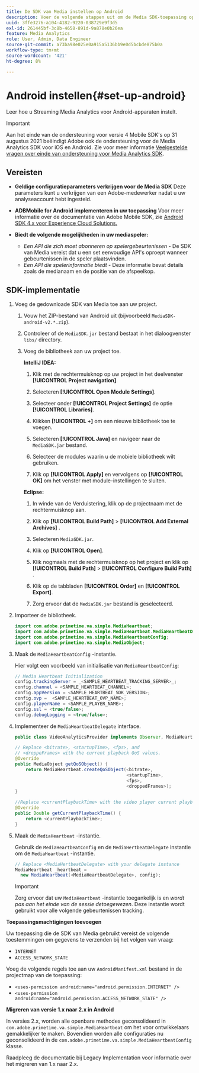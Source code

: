 ```yaml
---
title: De SDK van Media instellen op Android
description: Voer de volgende stappen uit om de Media SDK-toepassing op Android in te stellen.
uuid: 3ffe3276-a104-4182-9220-038729e9f3d5
exl-id: 261445bf-3c8b-4658-891d-9a878e0b26ea
feature: Media Analytics
role: User, Admin, Data Engineer
source-git-commit: a73ba98e025e0a915a5136bb9e0d5bcbde875b0a
workflow-type: tm+mt
source-wordcount: '421'
ht-degree: 8%

---
```


# Android instellen{#set-up-android}

Leer hoe u Streaming Media Analytics voor Android-apparaten instelt.

>[!IMPORTANT]
>
>Aan het einde van de ondersteuning voor versie 4 Mobile SDK&#39;s op 31 augustus 2021 beëindigt Adobe ook de ondersteuning voor de Media Analytics SDK voor iOS en Android.  Zie voor meer informatie [Veelgestelde vragen over einde van ondersteuning voor Media Analytics SDK](/help/additional-resources/end-of-support-faqs.md).


## Vereisten

* **Geldige configuratieparameters verkrijgen voor de Media SDK**
Deze parameters kunt u verkrijgen van een Adobe-medewerker nadat u uw analyseaccount hebt ingesteld.
* **ADBMobile for Android implementeren in uw toepassing**
Voor meer informatie over de documentatie van Adobe Mobile SDK, zie [Android SDK 4.x voor Experience Cloud Solutions.](https://experienceleague.adobe.com/docs/mobile-services/android/overview.html)

* **Biedt de volgende mogelijkheden in uw mediaspeler:**
   * *Een API die zich moet abonneren op spelergebeurtenissen* - De SDK van Media vereist dat u een set eenvoudige API&#39;s oproept wanneer gebeurtenissen in de speler plaatsvinden.
   * *Een API die spelerinformatie biedt* - Deze informatie bevat details zoals de medianaam en de positie van de afspeelkop.

## SDK-implementatie

1. Voeg de gedownloade SDK van Media toe aan uw project.

   1. Vouw het ZIP-bestand van Android uit (bijvoorbeeld `MediaSDK-android-v2.*.zip`).
   1. Controleer of de `MediaSDK.jar` bestand bestaat in het dialoogvenster `libs/` directory.

   1. Voeg de bibliotheek aan uw project toe.

      **IntelliJ IDEA:**

      1. Klik met de rechtermuisknop op uw project in het deelvenster **[!UICONTROL Project navigation]**.
      1. Selecteren **[!UICONTROL Open Module Settings]**.
      1. Selecteer onder **[!UICONTROL Project Settings]** de optie **[!UICONTROL Libraries]**.

      1. Klikken **[!UICONTROL +]** om een nieuwe bibliotheek toe te voegen.
      1. Selecteren **[!UICONTROL Java]** en navigeer naar de `MediaSDK.jar` bestand.

      1. Selecteer de modules waarin u de mobiele bibliotheek wilt gebruiken.
      1. Klik op **[!UICONTROL Apply]** en vervolgens op **[!UICONTROL OK]** om het venster met module-instellingen te sluiten.

      **Eclipse:**

      1. In winde van de Verduistering, klik op de projectnaam met de rechtermuisknop aan.
      1. Klik op  **[!UICONTROL Build Path]** > **[!UICONTROL Add External Archives]** .
      1. Selecteren `MediaSDK.jar`.
      1. Klik op **[!UICONTROL Open]**.
      1. Klik nogmaals met de rechtermuisknop op het project en klik op  **[!UICONTROL Build Path]** > **[!UICONTROL Configure Build Path]** .
      1. Klik op de tabbladen **[!UICONTROL Order]** en **[!UICONTROL Export]**.

      1. Zorg ervoor dat de `MediaSDK.jar` bestand is geselecteerd.


1. Importeer de bibliotheek.

   ```java
   import com.adobe.primetime.va.simple.MediaHeartbeat;
   import com.adobe.primetime.va.simple.MediaHeartbeat.MediaHeartbeatDelegate;
   import com.adobe.primetime.va.simple.MediaHeartbeatConfig;
   import com.adobe.primetime.va.simple.MediaObject;
   ```

1. Maak de `MediaHeartbeatConfig` -instantie.

   Hier volgt een voorbeeld van initialisatie van `MediaHeartbeatConfig`:

   ```java
   // Media Heartbeat Initialization
   config.trackingServer = _<SAMPLE_HEARTBEAT_TRACKING_SERVER>_;
   config.channel = <SAMPLE_HEARTBEAT_CHANNEL>;
   config.appVersion = <SAMPLE_HEARTBEAT_SDK_VERSION>;
   config.ovp =  <SAMPLE_HEARTBEAT_OVP_NAME>;
   config.playerName = <SAMPLE_PLAYER_NAME>;
   config.ssl = <true/false>;
   config.debugLogging = <true/false>;
   ```

1. Implementeer de `MediaHeartbeatDelegate` interface.

   ```java
   public class VideoAnalyticsProvider implements Observer, MediaHeartbeatDelegate{}
   ```

   ```java
   // Replace <bitrate>, <startupTime>, <fps>, and  
   // <droppeFrames> with the current playback QoS values.  
   @Override
   public MediaObject getQoSObject() {
       return MediaHeartbeat.createQoSObject(<bitrate>,  
                                             <startupTime>,  
                                             <fps>,  
                                             <droppedFrames>);
   }
   
   //Replace <currentPlaybackTime> with the video player current playback time
   @Override
   public Double getCurrentPlaybackTime() {
       return <currentPlaybackTime>;
   }
   ```

1. Maak de `MediaHeartbeat` -instantie.

   Gebruik de `MediaHeartbeatConfig` en de `MediaHertbeatDelegate` instantie om de `MediaHeartbeat` -instantie.

   ```java
   // Replace <MediaHertbeatDelegate> with your delegate instance
   MediaHeartbeat _heartbeat =  
     new MediaHeartbeat(<MediaHeartbeatDelegate>, config);
   ```

   >[!IMPORTANT]
   >
   >Zorg ervoor dat uw `MediaHeartbeat` -instantie toegankelijk is en *wordt pas aan het einde van de sessie detoegewezen*. Deze instantie wordt gebruikt voor alle volgende gebeurtenissen tracking.

**Toepassingsmachtigingen toevoegen**

Uw toepassing die de SDK van Media gebruikt vereist de volgende toestemmingen om gegevens te verzenden bij het volgen van vraag:

* `INTERNET`
* `ACCESS_NETWORK_STATE`

Voeg de volgende regels toe aan uw `AndroidManifest.xml` bestand in de projectmap van de toepassing:

* `<uses-permission android:name="android.permission.INTERNET" />`
* `<uses-permission android:name="android.permission.ACCESS_NETWORK_STATE" />`

**Migreren van versie 1.x naar 2.x in Android**

In versies 2.x, worden alle openbare methodes geconsolideerd in `com.adobe.primetime.va.simple.MediaHeartbeat` om het voor ontwikkelaars gemakkelijker te maken. Bovendien worden alle configuraties nu geconsolideerd in de `com.adobe.primetime.va.simple.MediaHeartbeatConfig` klasse.

Raadpleeg de documentatie bij Legacy Implementation voor informatie over het migreren van 1.x naar 2.x.
